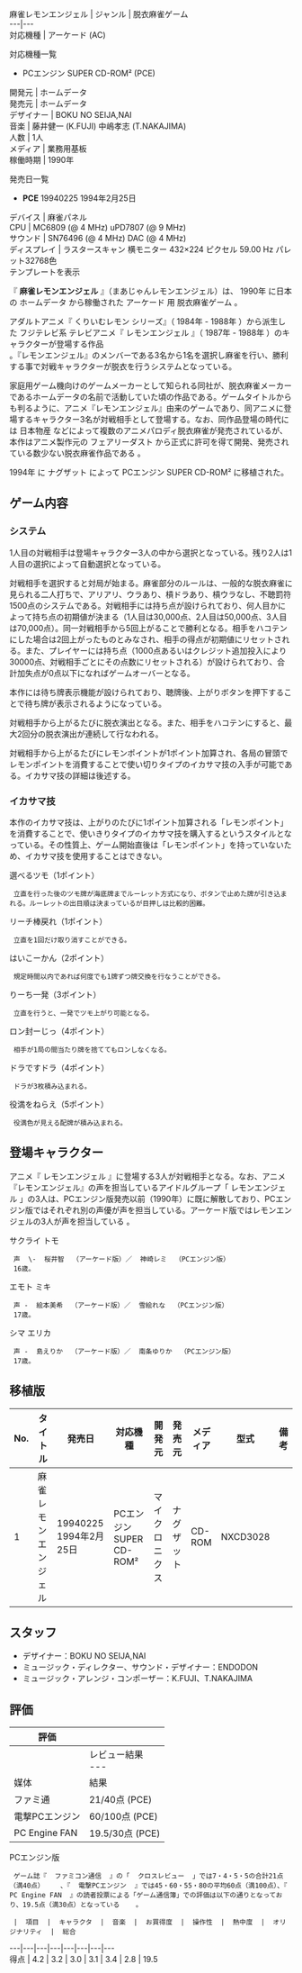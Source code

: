 麻雀レモンエンジェル  |  ジャンル  |  脱衣麻雀ゲーム   
---|---  
対応機種  |  アーケード  (AC) 

対応機種一覧

  * PCエンジン  SUPER CD-ROM²  (PCE) 

  
  
開発元  |  ホームデータ   
発売元  |  ホームデータ   
デザイナー  |  BOKU NO SEIJA,NAI   
音楽  |  藤井健一 (K.FUJI)  中嶋孝志 (T.NAKAJIMA)   
人数  |  1人   
メディア  |  業務用基板   
稼働時期  |  1990年 

発売日一覧

  * **PCE** 19940225  1994年2月25日 

  
  
デバイス  |  麻雀パネル   
CPU  |  MC6809  (@ 4 MHz)  uPD7807 (@ 9 MHz)   
サウンド  |  SN76496 (@ 4 MHz)  DAC  (@ 4 MHz)   
ディスプレイ  |  ラスタースキャン  横モニター  432×224  ピクセル  59.00  Hz  パレット32768色   
テンプレートを表示  
  
『 **麻雀レモンエンジェル** 』（まあじゃんレモンエンジェル）は、  1990年  に日本の  ホームデータ  から稼働された  アーケード  用
脱衣麻雀ゲーム  。

アダルトアニメ『  くりいむレモン  シリーズ』（  1984年  \-  1988年  ）から派生した  フジテレビ系  テレビアニメ『
レモンエンジェル  』（  1987年  \-  1988年  ）のキャラクターが登場する作品  
。『レモンエンジェル』のメンバーである3名から1名を選択し麻雀を行い、勝利する事で対戦キャラクターが脱衣を行うシステムとなっている。

家庭用ゲーム機向けのゲームメーカーとして知られる同社が、脱衣麻雀メーカーであるホームデータの名前で活動していた頃の作品である。ゲームタイトルからも判るように、アニメ『レモンエンジェル』由来のゲームであり、同アニメに登場するキャラクター3名が対戦相手として登場する。なお、同作品登場の時代には
日本物産  などによって複数のアニメパロディ脱衣麻雀が発売されているが、本作はアニメ製作元の  フェアリーダスト
から正式に許可を得て開発、発売されている数少ない脱衣麻雀作品である    。

1994年  に  ナグザット  によって  PCエンジン  SUPER CD-ROM²  に移植された。

##  ゲーム内容  

###  システム  

1人目の対戦相手は登場キャラクター3人の中から選択となっている。残り2人は1人目の選択によって自動選択となっている。

対戦相手を選択すると対局が始まる。麻雀部分のルールは、一般的な脱衣麻雀に見られる二人打ちで、アリアリ、ウラあり、槓ドラあり、槓ウラなし、不聴罰符1500点のシステムである。対戦相手には持ち点が設けられており、何人目かによって持ち点の初期値が決まる（1人目は30,000点、2人目は50,000点、3人目は70,000点）。同一対戦相手から5回上がることで勝利となる。相手をハコテンにした場合は2回上がったものとみなされ、相手の得点が初期値にリセットされる。また、プレイヤーには持ち点（1000点あるいはクレジット追加投入により30000点、対戦相手ごとにその点数にリセットされる）が設けられており、合計加失点が0点以下になればゲームオーバーとなる。

本作には待ち牌表示機能が設けられており、聴牌後、上がりボタンを押下することで待ち牌が表示されるようになっている。

対戦相手から上がるたびに脱衣演出となる。また、相手をハコテンにすると、最大2回分の脱衣演出が連続して行なわれる。

対戦相手から上がるたびにレモンポイントが1ポイント加算され、各局の冒頭でレモンポイントを消費することで使い切りタイプのイカサマ技の入手が可能である。イカサマ技の詳細は後述する。

###  イカサマ技  

本作のイカサマ技は、上がりのたびに1ポイント加算される「レモンポイント」を消費することで、使いきりタイプのイカサマ技を購入するというスタイルとなっている。その性質上、ゲーム開始直後は「レモンポイント」を持っていないため、イカサマ技を使用することはできない。

選べるツモ（1ポイント）

     立直を行った後のツモ牌が海底牌までルーレット方式になり、ボタンで止めた牌が引き込まれる。ルーレットの出目順は決まっているが目押しは比較的困難。 
リーチ棒戻れ（1ポイント）

     立直を1回だけ取り消すことができる。 
はいこーかん（2ポイント）

     規定時間以内であれば何度でも1牌ずつ牌交換を行なうことができる。 
りーち一発（3ポイント）

     立直を行うと、一発でツモ上がり可能となる。 
ロン封ーじっ（4ポイント）

     相手が1局の間当たり牌を捨ててもロンしなくなる。 
ドラですドラ（4ポイント）

     ドラが3枚積み込まれる。 
役満をねらえ（5ポイント）

     役満色が見える配牌が積み込まれる。 

##  登場キャラクター  

アニメ『  レモンエンジェル  』に登場する3人が対戦相手となる。なお、アニメ『レモンエンジェル』の声を担当しているアイドルグループ「  レモンエンジェル
」の3人は、PCエンジン版発売以前（1990年）に既に解散しており、PCエンジン版ではそれぞれ別の声優が声を担当している。アーケード版ではレモンエンジェルの3人が声を担当している
  。

サクライ トモ

     声  \-  桜井智  （アーケード版）／  神崎レミ  （PCエンジン版） 
     16歳。 
エモト ミキ

     声 -  絵本美希  （アーケード版）／  雪絵れな  （PCエンジン版） 
     17歳。 
シマ エリカ

     声 -  島えりか  （アーケード版）／  南条ゆりか  （PCエンジン版） 
     17歳。 

##  移植版  

|  No.  |  タイトル  |  発売日  |  対応機種  |  開発元  |  発売元  |  メディア  |  型式  |  備考   
---|---|---|---|---|---|---|---|---  
1  |  麻雀レモンエンジェル  |  19940225  1994年2月25日  |  PCエンジン  SUPER CD-ROM²  |  マイクロニクス  |  ナグザット  |  CD-ROM  |  NXCD3028  |   
  
##  スタッフ  

  * デザイナー：BOKU NO SEIJA,NAI 
  * ミュージック・ディレクター、サウンド・デザイナー：ENDODON 
  * ミュージック・アレンジ・コンポーザー：K.FUJI、T.NAKAJIMA 

##  評価  

|  評価  ||
|---|---|
||  レビュー結果  <br>---  |
|媒体  |  結果   |
|ファミ通  |  21/40点 (PCE)     |
|電撃PCエンジン  |  60/100点 (PCE)   |
|PC Engine FAN  |  19.5/30点 (PCE)     |
  
PCエンジン版

     ゲーム誌『  ファミコン通信  』の「  クロスレビュー  」では7・4・5・5の合計21点（満40点）    、『  電撃PCエンジン  』では45・60・55・80の平均60点（満100点）、『  PC Engine FAN  』の読者投票による「ゲーム通信簿」での評価は以下の通りとなっており、19.5点（満30点）となっている    。 

     |  項目  |  キャラクタ  |  音楽  |  お買得度  |  操作性  |  熱中度  |  オリジナリティ  |  総合   
---|---|---|---|---|---|---|---  
得点  |  4.2  |  3.2  |  3.0  |  3.1  |  3.4  |  2.8  |  19.5   
  
